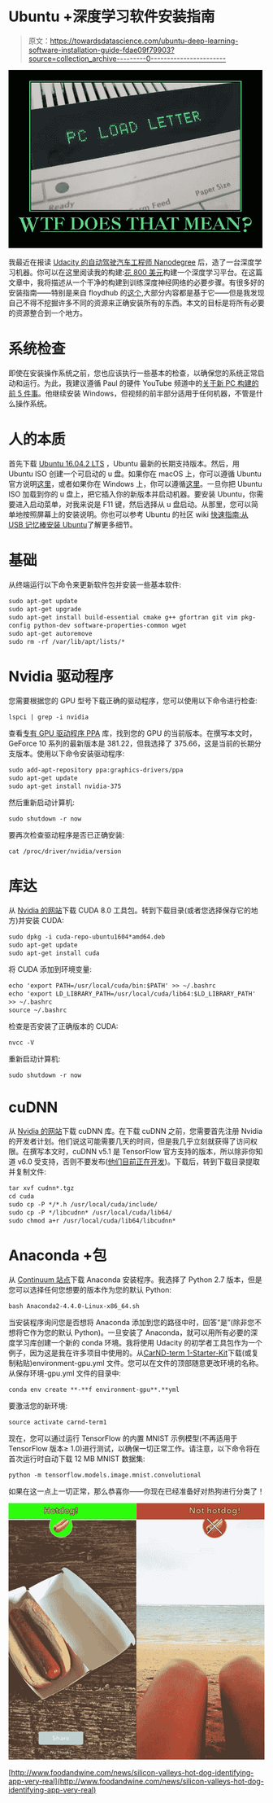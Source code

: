 # Ubuntu +深度学习软件安装指南

> 原文：<https://towardsdatascience.com/ubuntu-deep-learning-software-installation-guide-fdae09f79903?source=collection_archive---------0----------------------->

![](img/4f29a898df35e51e5723e6bd9dc99862.png)

我最近在报读 [Udacity 的自动驾驶汽车工程师 Nanodegree](https://www.udacity.com/drive) 后，造了一台深度学习机器。你可以在这里阅读我的构建:[花 800 美元](https://medium.com/@ncondo/build-a-deep-learning-rig-for-800-4434e21a424f)构建一个深度学习平台。在这篇文章中，我将描述从一个干净的构建到训练深度神经网络的必要步骤。有很多好的安装指南——特别是来自 floydhub 的[这个](https://github.com/floydhub/dl-setup),大部分内容都是基于它——但是我发现自己不得不挖掘许多不同的资源来正确安装所有的东西。本文的目标是将所有必要的资源整合到一个地方。

# 系统检查

即使在安装操作系统之前，您也应该执行一些基本的检查，以确保您的系统正常启动和运行。为此，我建议遵循 Paul 的硬件 YouTube 频道中的[关于新 PC 构建的前 5 件事](https://youtu.be/LbpqkiaO7q4)。他继续安装 Windows，但视频的前半部分适用于任何机器，不管是什么操作系统。

# 人的本质

首先下载 [Ubuntu 16.04.2 LTS](https://www.ubuntu.com/download/desktop) ，Ubuntu 最新的长期支持版本。然后，用 Ubuntu ISO 创建一个可启动的 u 盘。如果你在 macOS 上，你可以遵循 Ubuntu 官方说明[这里](https://www.ubuntu.com/download/desktop/create-a-usb-stick-on-macos)，或者如果你在 Windows 上，你可以遵循[这里](https://www.ubuntu.com/download/desktop/create-a-usb-stick-on-windows)。一旦你把 Ubuntu ISO 加载到你的 u 盘上，把它插入你的新版本并启动机器。要安装 Ubuntu，你需要进入启动菜单，对我来说是 F11 键，然后选择从 u 盘启动。从那里，您可以简单地按照屏幕上的安装说明。你也可以参考 Ubuntu 的社区 wiki [快速指南:从 USB 记忆棒安装 Ubuntu](https://help.ubuntu.com/community/Installation/FromUSBStickQuick)了解更多细节。

# 基础

从终端运行以下命令来更新软件包并安装一些基本软件:

```
sudo apt-get update
sudo apt-get upgrade
sudo apt-get install build-essential cmake g++ gfortran git vim pkg-config python-dev software-properties-common wget
sudo apt-get autoremove
sudo rm -rf /var/lib/apt/lists/*
```

# Nvidia 驱动程序

您需要根据您的 GPU 型号下载正确的驱动程序，您可以使用以下命令进行检查:

```
lspci | grep -i nvidia
```

查看[专有 GPU 驱动程序 PPA](https://launchpad.net/~graphics-drivers/+archive/ubuntu/ppa) 库，找到您的 GPU 的当前版本。在撰写本文时，GeForce 10 系列的最新版本是 381.22，但我选择了 375.66，这是当前的长期分支版本。使用以下命令安装驱动程序:

```
sudo add-apt-repository ppa:graphics-drivers/ppa
sudo apt-get update
sudo apt-get install nvidia-375
```

然后重新启动计算机:

```
sudo shutdown -r now
```

要再次检查驱动程序是否已正确安装:

```
cat /proc/driver/nvidia/version
```

# 库达

从 [Nvidia 的网站](https://developer.nvidia.com/cuda-downloads)下载 CUDA 8.0 工具包。转到下载目录(或者您选择保存它的地方)并安装 CUDA:

```
sudo dpkg -i cuda-repo-ubuntu1604*amd64.deb
sudo apt-get update
sudo apt-get install cuda
```

将 CUDA 添加到环境变量:

```
echo 'export PATH=/usr/local/cuda/bin:$PATH' >> ~/.bashrc
echo 'export LD_LIBRARY_PATH=/usr/local/cuda/lib64:$LD_LIBRARY_PATH' >> ~/.bashrc
source ~/.bashrc
```

检查是否安装了正确版本的 CUDA:

```
nvcc -V
```

重新启动计算机:

```
sudo shutdown -r now
```

# cuDNN

从 [Nvidia 的网站](https://developer.nvidia.com/cudnn)下载 cuDNN 库。在下载 cuDNN 之前，您需要首先注册 Nvidia 的开发者计划。他们说这可能需要几天的时间，但是我几乎立刻就获得了访问权限。在撰写本文时，cuDNN v5.1 是 TensorFlow 官方支持的版本，所以除非你知道 v6.0 受支持，否则不要发布([他们目前正在开发](https://github.com/tensorflow/tensorflow/issues/8828))。下载后，转到下载目录提取并复制文件:

```
tar xvf cudnn*.tgz
cd cuda
sudo cp -P */*.h /usr/local/cuda/include/
sudo cp -P */libcudnn* /usr/local/cuda/lib64/
sudo chmod a+r /usr/local/cuda/lib64/libcudnn*
```

# Anaconda +包

从 [Continuum 站点](https://www.continuum.io/downloads#linux)下载 Anaconda 安装程序。我选择了 Python 2.7 版本，但是您可以选择任何您想要的版本作为您的默认 Python:

```
bash Anaconda2-4.4.0-Linux-x86_64.sh
```

当安装程序询问您是否想将 Anaconda 添加到您的路径中时，回答“是”(除非您不想将它作为您的默认 Python)。一旦安装了 Anaconda，就可以用所有必要的深度学习库创建一个新的 conda 环境。我将使用 Udacity 的初学者工具包作为一个例子，因为这是我在许多项目中使用的。从[CarND-term 1-Starter-Kit](https://github.com/udacity/CarND-Term1-Starter-Kit)下载(或复制粘贴)environment-gpu.yml 文件。您可以在文件的顶部随意更改环境的名称。从保存环境-gpu.yml 文件的目录中:

```
conda env create **-**f environment-gpu**.**yml
```

要激活您的新环境:

```
source activate carnd-term1
```

现在，您可以通过运行 TensorFlow 的内置 MNIST 示例模型(不再适用于 TensorFlow 版本≥ 1.0)进行测试，以确保一切正常工作。请注意，以下命令将在首次运行时自动下载 12 MB MNIST 数据集:

```
python -m tensorflow.models.image.mnist.convolutional
```

如果在这一点上一切正常，那么恭喜你——你现在已经准备好对热狗进行分类了！

![](img/7f36284252d1502800267d8026df4a6d.png)

[http://www.foodandwine.com/news/silicon-valleys-hot-dog-identifying-app-very-real](http://www.foodandwine.com/news/silicon-valleys-hot-dog-identifying-app-very-real)